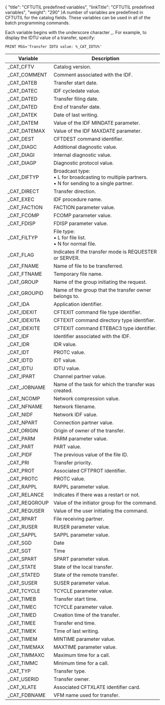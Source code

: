 {
    "title": "CFTUTIL predefined variables",
    "linkTitle": "CFTUTIL predefined variables",
    "weight": "290"
}A number of variables are predefined in CFTUTIL for the catalog fields. These variables can be used in all of the batch programming commands.

Each variable begins with the underscore character _. For example, to display the IDTU value of a transfer, specify:

```
PRINT MSG='Transfer IDTU value: %_CAT_IDTU%'
```


| Variable  | Description  |
| --- | --- |
| _CAT_CFTV  | Catalog version.  |
| _CAT_COMMENT  | Comment associated with the IDF.  |
| _CAT_DATEB  | Transfer start date.  |
| _CAT_DATEC  | IDF cycledate value.  |
| _CAT_DATED  | Transfer filing date.  |
| _CAT_DATED  | End of transfer date.  |
| _CAT_DATEK  | Date of last writing.  |
| _CAT_DATEM  | Value of the IDF MINDATE parameter.  |
| _CAT_DATEMAX  | Value of the IDF MAXDATE parameter.  |
| _CAT_DEST  | CFTDEST command identifier.  |
| _CAT_DIAGC  | Additional diagnostic value.  |
| _CAT_DIAGI  | Internal diagnostic value.  |
| _CAT_DIAGP  | Diagnostic protocol value. |
| _CAT_DIFTYP  | Broadcast type:<br/> • L for broadcasting to multiple partners.<br/> • N for sending to a single partner. |
| _CAT_DIRECT  | Transfer direction.  |
| _CAT_EXEC  | IDF procedure name.  |
| _CAT_FACTION  | FACTION parameter value.  |
| _CAT_FCOMP  | FCOMP parameter value.  |
| _CAT_FDISP  | FDISP parameter value.  |
| _CAT_FILTYP  | File type:<br/> • L for file list.<br/> • N for normal file. |
| _CAT_FLAG  | Indicates if the transfer mode is REQUESTER or SERVER.  |
| _CAT_FNAME  | Name of file to be transferred.  |
| _CAT_FTNAME  | Temporary file name.  |
| _CAT_GROUP  | Name of the group initiating the request.  |
| _CAT_GROUPID  | Name of the group that the transfer owner belongs to.  |
| _CAT_IDA  | Application identifier.  |
| _CAT_IDEXIT  | CFTEXIT command file type identifier.  |
| _CAT_IDEXITA  | CFTEXIT command directory type identifier.  |
| _CAT_IDEXITE  | CFTEXIT command ETEBAC3 type identifier.  |
| _CAT_IDF  | Identifier associated with the IDF.  |
| _CAT_IDR  | IDR value.  |
| _CAT_IDT  | PROTC value.  |
| _CAT_IDTD  | IDT value.  |
| _CAT_IDTU  | IDTU value.  |
| _CAT_IPART  | Channel partner value.  |
| _CAT_JOBNAME  | Name of the task for which the transfer was created.  |
| _CAT_NCOMP  | Network compression value.  |
| _CAT_NFNAME  | Network filename.  |
| _CAT_NIDF  | Network IDF value.  |
| _CAT_NPART  | Connection partner value.  |
| _CAT_ORIGIN  | Origin of owner of the transfer.  |
| _CAT_PARM  | PARM parameter value.  |
| _CAT_PART  | PART value.  |
| _CAT_PIDF  | The previous value of the file ID.  |
| _CAT_PRI  | Transfer priority.  |
| _CAT_PROT  | Associated CFTPROT identifier.  |
| _CAT_PROTC  | PROTC value.  |
| _CAT_RAPPL  | RAPPL parameter value.  |
| _CAT_RELANCE  | Indicates if there was a restart or not.  |
| _CAT_REQGROUP  | Value of the initiator group for the command.  |
| _CAT_REQUSER  | Value of the user initiating the command.  |
| _CAT_RPART  | File receiving partner.  |
| _CAT_RUSER  | RUSER parameter value.  |
| _CAT_SAPPL  | SAPPL parameter value.  |
| _CAT_SGD  | Date  |
| _CAT_SGT  | Time  |
| _CAT_SPART  | SPART parameter value.  |
| _CAT_STATE  | State of the local transfer.  |
| _CAT_STATED  | State of the remote transfer.  |
| _CAT_SUSER  | SUSER parameter value.  |
| _CAT_TCYCLE  | TCYCLE parameter value.  |
| _CAT_TIMEB  | Transfer start time.  |
| _CAT_TIMEC  | TCYCLE parameter value.  |
| _CAT_TIMED  | Creation time of the transfer.  |
| _CAT_TIMEE  | Transfer end time.  |
| _CAT_TIMEK  | Time of last writing.  |
| _CAT_TIMEM  | MINTIME parameter value.  |
| _CAT_TIMEMAX  | MAXTIME parameter value.  |
| _CAT_TIMMAXC  | Maximum time for a call.  |
| _CAT_TIMMC  | Minimum time for a call.  |
| _CAT_TYP  | Transfer type.  |
| _CAT_USERID  | Transfer owner.  |
| _CAT_XLATE  | Associated CFTXLATE identifier card.  |
| _CAT_FDBNAME  | VFM name used for transfer.  |

